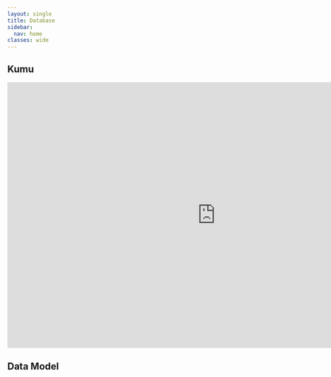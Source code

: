 ```yaml
---
layout: single
title: Database
sidebar:
  nav: home
classes: wide
---
```


## Kumu
<iframe src="https://embed.kumu.io/3acd9c750afde2aec00498f5c999f950" width="940" height="600" frameborder="0"></iframe>

## Data Model
